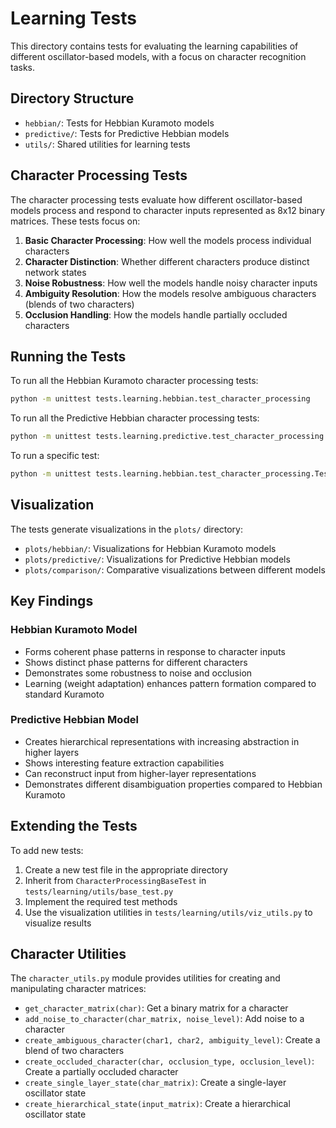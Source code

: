 # Learning Tests

This directory contains tests for evaluating the learning capabilities of different oscillator-based models, with a focus on character recognition tasks.

## Directory Structure

- `hebbian/`: Tests for Hebbian Kuramoto models
- `predictive/`: Tests for Predictive Hebbian models
- `utils/`: Shared utilities for learning tests

## Character Processing Tests

The character processing tests evaluate how different oscillator-based models process and respond to character inputs represented as 8x12 binary matrices. These tests focus on:

1. **Basic Character Processing**: How well the models process individual characters
2. **Character Distinction**: Whether different characters produce distinct network states
3. **Noise Robustness**: How well the models handle noisy character inputs
4. **Ambiguity Resolution**: How the models resolve ambiguous characters (blends of two characters)
5. **Occlusion Handling**: How the models handle partially occluded characters

## Running the Tests

To run all the Hebbian Kuramoto character processing tests:

```bash
python -m unittest tests.learning.hebbian.test_character_processing
```

To run all the Predictive Hebbian character processing tests:

```bash
python -m unittest tests.learning.predictive.test_character_processing
```

To run a specific test:

```bash
python -m unittest tests.learning.hebbian.test_character_processing.TestHebbianKuramotoCharacterProcessing.test_single_character_processing
```

## Visualization

The tests generate visualizations in the `plots/` directory:

- `plots/hebbian/`: Visualizations for Hebbian Kuramoto models
- `plots/predictive/`: Visualizations for Predictive Hebbian models
- `plots/comparison/`: Comparative visualizations between different models

## Key Findings

### Hebbian Kuramoto Model

- Forms coherent phase patterns in response to character inputs
- Shows distinct phase patterns for different characters
- Demonstrates some robustness to noise and occlusion
- Learning (weight adaptation) enhances pattern formation compared to standard Kuramoto

### Predictive Hebbian Model

- Creates hierarchical representations with increasing abstraction in higher layers
- Shows interesting feature extraction capabilities
- Can reconstruct input from higher-layer representations
- Demonstrates different disambiguation properties compared to Hebbian Kuramoto

## Extending the Tests

To add new tests:

1. Create a new test file in the appropriate directory
2. Inherit from `CharacterProcessingBaseTest` in `tests/learning/utils/base_test.py`
3. Implement the required test methods
4. Use the visualization utilities in `tests/learning/utils/viz_utils.py` to visualize results

## Character Utilities

The `character_utils.py` module provides utilities for creating and manipulating character matrices:

- `get_character_matrix(char)`: Get a binary matrix for a character
- `add_noise_to_character(char_matrix, noise_level)`: Add noise to a character
- `create_ambiguous_character(char1, char2, ambiguity_level)`: Create a blend of two characters
- `create_occluded_character(char, occlusion_type, occlusion_level)`: Create a partially occluded character
- `create_single_layer_state(char_matrix)`: Create a single-layer oscillator state
- `create_hierarchical_state(input_matrix)`: Create a hierarchical oscillator state
